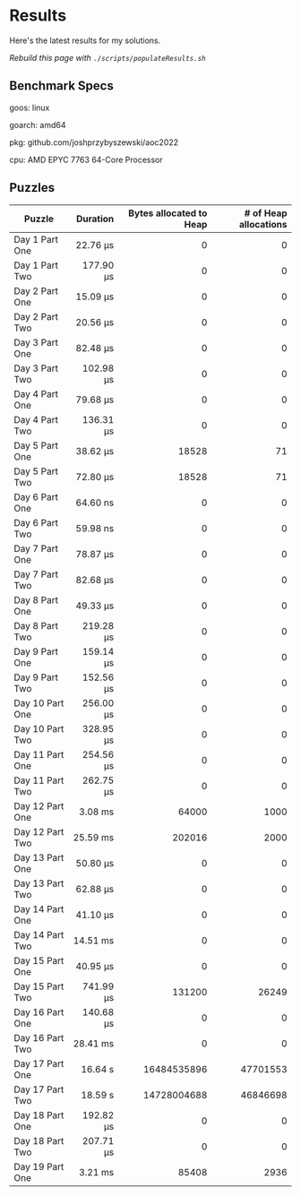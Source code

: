 # Results

Here's the latest results for my solutions.

_Rebuild this page with `./scripts/populateResults.sh`_

## Benchmark Specs

goos: linux

goarch: amd64

pkg: github.com/joshprzybyszewski/aoc2022

cpu: AMD EPYC 7763 64-Core Processor                


## Puzzles

|Puzzle|Duration|Bytes allocated to Heap|# of Heap allocations|
|-|-:|-:|-:|
|Day 1 Part One|22.76 µs|0|0|
|Day 1 Part Two|177.90 µs|0|0|
|Day 2 Part One|15.09 µs|0|0|
|Day 2 Part Two|20.56 µs|0|0|
|Day 3 Part One|82.48 µs|0|0|
|Day 3 Part Two|102.98 µs|0|0|
|Day 4 Part One|79.68 µs|0|0|
|Day 4 Part Two|136.31 µs|0|0|
|Day 5 Part One|38.62 µs|18528|71|
|Day 5 Part Two|72.80 µs|18528|71|
|Day 6 Part One|64.60 ns|0|0|
|Day 6 Part Two|59.98 ns|0|0|
|Day 7 Part One|78.87 µs|0|0|
|Day 7 Part Two|82.68 µs|0|0|
|Day 8 Part One|49.33 µs|0|0|
|Day 8 Part Two|219.28 µs|0|0|
|Day 9 Part One|159.14 µs|0|0|
|Day 9 Part Two|152.56 µs|0|0|
|Day 10 Part One|256.00 µs|0|0|
|Day 10 Part Two|328.95 µs|0|0|
|Day 11 Part One|254.56 µs|0|0|
|Day 11 Part Two|262.75 µs|0|0|
|Day 12 Part One|3.08 ms|64000|1000|
|Day 12 Part Two|25.59 ms|202016|2000|
|Day 13 Part One|50.80 µs|0|0|
|Day 13 Part Two|62.88 µs|0|0|
|Day 14 Part One|41.10 µs|0|0|
|Day 14 Part Two|14.51 ms|0|0|
|Day 15 Part One|40.95 µs|0|0|
|Day 15 Part Two|741.99 µs|131200|26249|
|Day 16 Part One|140.68 µs|0|0|
|Day 16 Part Two|28.41 ms|0|0|
|Day 17 Part One|16.64 s|16484535896|47701553|
|Day 17 Part Two|18.59 s|14728004688|46846698|
|Day 18 Part One|192.82 µs|0|0|
|Day 18 Part Two|207.71 µs|0|0|
|Day 19 Part One|3.21 ms|85408|2936|
